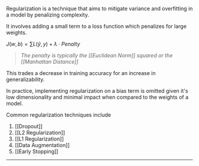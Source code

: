 Regularization is a technique that aims to mitigate variance and overfitting in a model by penalizing complexity.

It involves adding a small term to a loss function which penalizes for large weights.

$J(w,b) = \sum L(\hat{y}, y) + \lambda \cdot Penalty$

>*The penalty is typically the [[Euclidean Norm]] squared or the [[Manhattan Distance]]*

This trades a decrease in training accuracy for an increase in generalizability.

In practice, implementing regularization on a bias term is omitted given it's low dimensionality and minimal impact when compared to the weights of a model.

Common regularization techniques include
1. [[Dropout]]
2. [[L2 Regularization]]
3. [[L1 Regularization]]
4. [[Data Augmentation]]
5. [[Early Stopping]]

---
